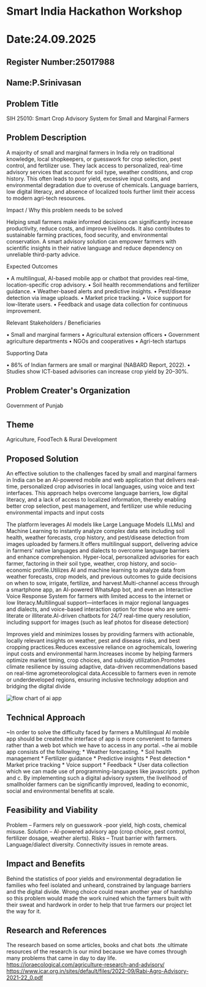 # Smart India Hackathon Workshop
# Date:24.09.2025
## Register Number:25017988
## Name:P.Srinivasan
## Problem Title
SIH 25010: Smart Crop Advisory System for Small and Marginal Farmers
## Problem Description
A majority of small and marginal farmers in India rely on traditional knowledge, local shopkeepers, or guesswork for crop selection, pest control, and fertilizer use. They lack access to personalized, real-time advisory services that account for soil type, weather conditions, and crop history. This often leads to poor yield, excessive input costs, and environmental degradation due to overuse of chemicals. Language barriers, low digital literacy, and absence of localized tools further limit their access to modern agri-tech resources.

Impact / Why this problem needs to be solved

Helping small farmers make informed decisions can significantly increase productivity, reduce costs, and improve livelihoods. It also contributes to sustainable farming practices, food security, and environmental conservation. A smart advisory solution can empower farmers with scientific insights in their native language and reduce dependency on unreliable third-party advice.

Expected Outcomes

• A multilingual, AI-based mobile app or chatbot that provides real-time, location-specific crop advisory.
• Soil health recommendations and fertilizer guidance.
• Weather-based alerts and predictive insights.
• Pest/disease detection via image uploads.
• Market price tracking.
• Voice support for low-literate users.
• Feedback and usage data collection for continuous improvement.

Relevant Stakeholders / Beneficiaries

• Small and marginal farmers
• Agricultural extension officers
• Government agriculture departments
• NGOs and cooperatives
• Agri-tech startups

Supporting Data

• 86% of Indian farmers are small or marginal (NABARD Report, 2022).
• Studies show ICT-based advisories can increase crop yield by 20–30%.

## Problem Creater's Organization
Government of Punjab

## Theme
Agriculture, FoodTech & Rural Development

## Proposed Solution

An effective solution to the challenges faced by small and marginal farmers in India can be an AI-powered mobile and web application that delivers real-time, personalized crop advisories in local languages, using voice and text interfaces. This approach helps overcome language barriers, low digital literacy, and a lack of access to localized information, thereby enabling better crop selection, pest management, and fertilizer use while reducing environmental impacts and input costs

The platform leverages AI models like Large Language Models (LLMs) and Machine Learning to instantly analyze complex data sets including soil health, weather forecasts, crop history, and pest/disease detection from images uploaded by farmers.It offers multilingual support, delivering advice in farmers’ native languages and dialects to overcome language barriers and enhance comprehension.
Hyper-local, personalized advisories for each farmer, factoring in their soil type, weather, crop history, and socio-economic profile.Utilizes AI and machine learning to analyze data from weather forecasts, crop models, and previous outcomes to guide decisions on when to sow, irrigate, fertilize, and harvest.Multi-channel access through a smartphone app, an AI-powered WhatsApp bot, and even an Interactive Voice Response System for farmers with limited access to the internet or low literacy.Multilingual support—interfaces in major regional languages and dialects, and voice-based interaction option for those who are semi-literate or illiterate.AI-driven chatbots for 24/7 real-time query resolution, including support for images (such as leaf photos for disease detection)

Improves yield and minimizes losses by providing farmers with actionable, locally relevant insights on weather, pest and disease risks, and best cropping practices.Reduces excessive reliance on agrochemicals, lowering input costs and environmental harm.Increases income by helping farmers optimize market timing, crop choices, and subsidy utilization.Promotes climate resilience by issuing adaptive, data-driven recommendations based on real-time agrometeorological data.Accessible to farmers even in remote or underdeveloped regions, ensuring inclusive technology adoption and bridging the digital divide

![flow chart of ai app ](https://github.com/user-attachments/assets/cc35c8b2-488e-49fb-a397-41dc0b8e98e4)


## Technical Approach
 ~In order to solve the difficulty faced by farmers a Multilingual AI mobile app should be created.the interface of app is more convenient to farmers rather than a web bot which we have to access in any portal.
  ~the ai mobile app consists of the following;
      * Weather forecasting.
      * Soil health management
      * Fertilizer guidance
      * Predictive insights
      * Pest detection 
      * Market price tracking
      * Voice support 
      * Feedback
      * User data collection
 which we can made use of programming-languages like javascripts , python and c.
 By implementing such a digital advisory system, the livelihood of smallholder farmers can be significantly improved, leading to economic, social and environmental benefits at scale.

## Feasibility and Viability
Problem – Farmers rely on guesswork -poor yield, high costs, chemical misuse.
Solution – AI-powered advisory app (crop choice, pest control, fertilizer dosage, weather alerts).
Risks –
Trust barrier with farmers.
Language/dialect diversity.
Connectivity issues in remote areas.
## Impact and Benefits
Behind the statistics of poor yields and environmental degradation lie families who feel isolated and unheard, constrained by language barriers and the digital divide. Wrong choice could mean another year of hardship so this problem would made the work ruined which the farmers built with their sweat and hardwork in order to help that true farmers our project let the way for it.
## Research and References
The research based on some articles, books and chat bots .the ultimate resources of the research is our mind because we have comes through many problems that came in day to day life.
https://ioraecological.com/agriculture-research-and-advisory/
https://www.icar.org.in/sites/default/files/2022-09/Rabi-Agro-Advisory-2021-22_0.pdf

